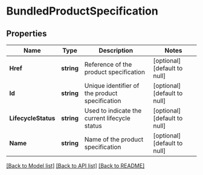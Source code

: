 # BundledProductSpecification

## Properties
Name | Type | Description | Notes
------------ | ------------- | ------------- | -------------
**Href** | **string** | Reference of the product specification | [optional] [default to null]
**Id** | **string** | Unique identifier of the product specification | [optional] [default to null]
**LifecycleStatus** | **string** | Used to indicate the current lifecycle status | [optional] [default to null]
**Name** | **string** | Name of the product specification | [optional] [default to null]

[[Back to Model list]](../README.md#documentation-for-models) [[Back to API list]](../README.md#documentation-for-api-endpoints) [[Back to README]](../README.md)


